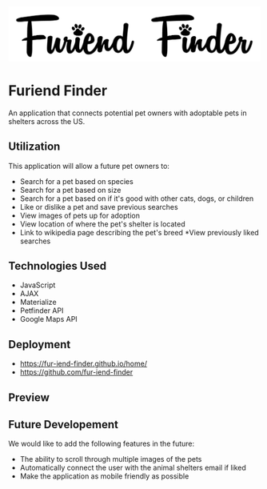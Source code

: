 <img src="https://github.com/fur-iend-finder/home/blob/master/furiendfinderlogos/Black%20text%204x.png">

# Furiend Finder

An application that connects potential pet owners with adoptable pets in shelters across the US.


## Utilization

This application will allow a future pet owners to:
* Search for a pet based on species
* Search for a pet based on size
* Search for a pet based on if it's good with other cats, dogs, or children
* Like or dislike a pet and save previous searches
* View images of pets up for adoption
* View location of where the pet's shelter is located
* Link to wikipedia page describing the pet's breed
*View previously liked searches

## Technologies Used

* JavaScript 
* AJAX 
* Materialize 
* Petfinder API 
* Google Maps API 

## Deployment

* https://fur-iend-finder.github.io/home/
* https://github.com/fur-iend-finder


## Preview

## Future Developement

We would like to add the following features in the future:
* The ability to scroll through multiple images of the pets
* Automatically connect the user with the animal shelters email if liked
* Make the application as mobile friendly as possible
